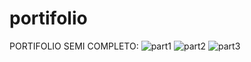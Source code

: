 # portifolio

PORTIFOLIO SEMI COMPLETO:
![part1](https://user-images.githubusercontent.com/106964177/215343398-26a9c407-237d-458f-b0b3-9e27bafb305c.jpg)
![part2](https://user-images.githubusercontent.com/106964177/215343400-af63d2a2-afc5-4b28-86eb-653fd0c3daa0.jpg)
![part3](https://user-images.githubusercontent.com/106964177/215343401-6392ae97-deee-4400-9258-dd6d57ca14d8.jpg)
